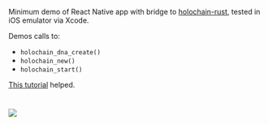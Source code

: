 Minimum demo of React Native app with bridge to [holochain-rust](https://github.com/holochain/holochain-rust), tested in iOS emulator via Xcode.

Demos calls to:

* `holochain_dna_create()`
* `holochain_new()`
* `holochain_start()`

[This tutorial](https://medium.com/@marekkotewicz/building-a-mobile-app-in-rust-and-react-native-part-1-project-setup-b8dbcf3f539f) helped.

# ![](https://image.ibb.co/bPQrdo/img.png)
